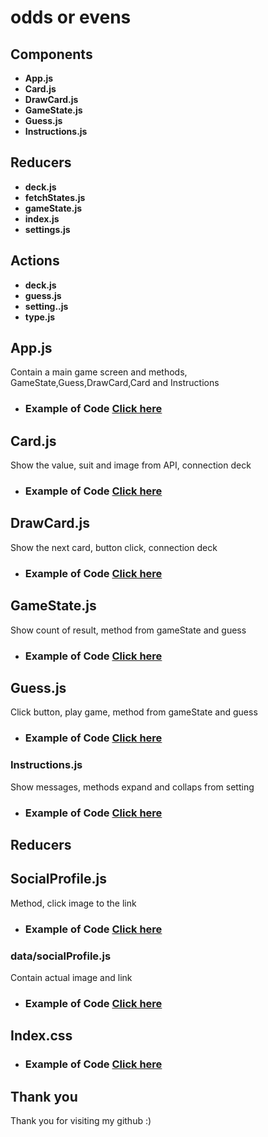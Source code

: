  
 # odds or evens

<h2>Components</h2>

- **App.js**
- **Card.js**
- **DrawCard.js**
- **GameState.js**
- **Guess.js**
- **Instructions.js**

<h2>Reducers</h2>

- **deck.js**
- **fetchStates.js**
- **gameState.js**
- **index.js**
- **settings.js**

<h2>Actions</h2>

- **deck.js**
- **guess.js**
- **setting..js**
- **type.js**

<h2>App.js</h2>

Contain a main game screen and methods, GameState,Guess,DrawCard,Card and Instructions 

* ### Example of Code [Click here](https://github.com/ChungmanPARK12/Portfolio/tree/bf347f426e42175c4d1c4650a25f66b647fe63b7/Components/evens-or-odds/Links)

<h2>Card.js</h2>

Show the value, suit and image from API, connection deck

* ### Example of Code [Click here](https://github.com/ChungmanPARK12/Portfolio/tree/bf347f426e42175c4d1c4650a25f66b647fe63b7/Components/evens-or-odds/Links/Card)

<h2>DrawCard.js</h2>

Show the next card, button click, connection deck

* ### Example of Code [Click here](https://github.com/ChungmanPARK12/Portfolio/tree/bf347f426e42175c4d1c4650a25f66b647fe63b7/Components/evens-or-odds/Links/DrawCard)

<h2>GameState.js</h2>

Show count of result, method from gameState and guess

* ### Example of Code [Click here](https://github.com/ChungmanPARK12/Portfolio/tree/48fc169909c565fafe2b68f4625cb619cf084d9f/Links/Joke)

<h2>Guess.js</h2>

Click button, play game, method from gameState and guess

* ### Example of Code [Click here](https://github.com/ChungmanPARK12/Portfolio/tree/bf347f426e42175c4d1c4650a25f66b647fe63b7/Components/evens-or-odds/Links/GameState)

<h3>Instructions.js</h3>

Show messages, methods expand and collaps from setting

* ### Example of Code [Click here](https://github.com/ChungmanPARK12/Portfolio/tree/59b6c0bf1fcd8bb80dd8e67946514b8f86e9161e/Components/evens-or-odds/Links/Instructions)

## Reducers ##

<h2>SocialProfile.js</h2>

Method, click image to the link

* ### Example of Code [Click here](https://github.com/ChungmanPARK12/Portfolio/tree/a0c0187502f451a05c4ee13dacc373da39a35084/Links/SocialProfile)

<h3>data/socialProfile.js</h3>

Contain actual image and link

* ### Example of Code [Click here](https://github.com/ChungmanPARK12/Portfolio/tree/a0c0187502f451a05c4ee13dacc373da39a35084/Links/SocialProfile/socialProfiles)

<h2>Index.css</h2>

* ### Example of Code [Click here](https://github.com/ChungmanPARK12/Portfolio/tree/0b34356e261aacefd3329fb81a09e1fac7c4ed0b/Links/Css)

## Thank you
Thank you for visiting my github :)

 

